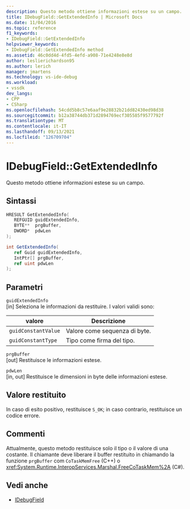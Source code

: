 ```yaml
---
description: Questo metodo ottiene informazioni estese su un campo.
title: IDebugField::GetExtendedInfo | Microsoft Docs
ms.date: 11/04/2016
ms.topic: reference
f1_keywords:
- IDebugField::GetExtendedInfo
helpviewer_keywords:
- IDebugField::GetExtendedInfo method
ms.assetid: 46c0dd4d-4fd5-4efd-a908-71e4248e8e8d
author: leslierichardson95
ms.author: lerich
manager: jmartens
ms.technology: vs-ide-debug
ms.workload:
- vssdk
dev_langs:
- CPP
- CSharp
ms.openlocfilehash: 54cdd5b8c57e6aaf9e28832b21dd82430ed98d38
ms.sourcegitcommit: b12a38744db371d2894769ecf305585f9577792f
ms.translationtype: MT
ms.contentlocale: it-IT
ms.lasthandoff: 09/13/2021
ms.locfileid: "126709704"
---
```

# <a name="idebugfieldgetextendedinfo"></a>IDebugField::GetExtendedInfo
Questo metodo ottiene informazioni estese su un campo.

## <a name="syntax"></a>Sintassi

```cpp
HRESULT GetExtendedInfo( 
   REFGUID guidExtendedInfo,
   BYTE**  prgBuffer,
   DWORD*  pdwLen
);
```

```csharp
int GetExtendedInfo(
   ref Guid guidExtendedInfo,
   IntPtr[] prgBuffer,
   ref uint pdwLen
);
```

## <a name="parameters"></a>Parametri
`guidExtendedInfo`\
[in] Seleziona le informazioni da restituire. I valori validi sono:

|valore|Descrizione|
|-----------|-----------------|
|`guidConstantValue`|Valore come sequenza di byte.|
|`guidConstantType`|Tipo come firma del tipo.|

`prgBuffer`\
[out] Restituisce le informazioni estese.

`pdwLen`\
[in, out] Restituisce le dimensioni in byte delle informazioni estese.

## <a name="return-value"></a>Valore restituito
 In caso di esito positivo, restituisce `S_OK`; in caso contrario, restituisce un codice errore.

## <a name="remarks"></a>Commenti
 Attualmente, questo metodo restituisce solo il tipo o il valore di una costante. Il chiamante deve liberare il buffer restituito in chiamando la funzione `prgBuffer` com `CoTaskMemFree` (C++) o <xref:System.Runtime.InteropServices.Marshal.FreeCoTaskMem%2A> (C#).

## <a name="see-also"></a>Vedi anche
- [IDebugField](../../../extensibility/debugger/reference/idebugfield.md)
